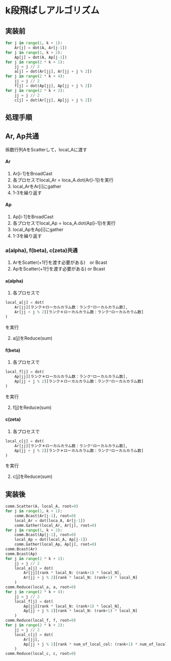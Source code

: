 # k段飛ばしアルゴリズム

## 実装前

```py {.line-numbers}
for j in range(1, k + 1):
    Ar[j] = dot(A, Ar[j-1])
for j in range(1, k + 2):
    Ap[j] = dot(A, Ap[j-1])
for j in range(2 * k + 1):
    jj = j // 2
    a[j] = dot(Ar[jj], Ar[jj + j % 2])
for j in range(2 * k + 4):
    jj = j // 2
    f[j] = dot(Ap[jj], Ap[jj + j % 2])
for j in range(2 * k + 2):
    jj = j // 2
    c[j] = dot(Ar[jj], Ap[jj + j % 2])
```

## 処理手順

## Ar, Ap共通

係数行列AをScatterして，local_Aに渡す

#### Ar

1. Ar[i-1]をBroadCast
2. 各プロセスでlocal_Ar = loca_A.dot(Ar[i-1])を実行
3. local_ArをAr[i]にgather
4. 1-3を繰り返す

#### Ap

1. Ap[i-1]をBroadCast
2. 各プロセスでlocal_Ap = loca_A.dot(Ap[i-1])を実行
3. local_ApをAp[i]にgather
4. 1-3を繰り返す

### a(alpha), f(beta), c(zeta)共通

1. ArをScatter(+1行を渡す必要がある)　or Bcast
2. ApをScatter(+1行を渡す必要がある) or Bcast

#### a(alpha)

1. 各プロセスで

```py
local_a[j] = dot(
    Ar[jj][ランク＊ローカルカラム数：ランク*ローカルカラム数], 
    Ar[jj + j % 2][ランク＊ローカルカラム数：ランク*ローカルカラム数]
)
```

を実行

2. a[j]をReduce(sum)

#### f(beta)

1. 各プロセスで

```py
local_f[j] = dot(
    Ap[jj][ランク＊ローカルカラム数：ランク*ローカルカラム数], 
    Ap[jj + j % 2][ランク＊ローカルカラム数：ランク*ローカルカラム数]
)
```

を実行

2. f[j]をReduce(sum)

#### c(zeta)

1. 各プロセスで

```py
local_c[j] = dot(
    Ar[jj][ランク＊ローカルカラム数：ランク*ローカルカラム数], 
    Ap[jj + j % 2][ランク＊ローカルカラム数：ランク*ローカルカラム数]
)
```

を実行

2. c[j]をReduce(sum)

## 実装後

```py
comm.Scatter(A, local_A, root=0)
for j in range(1, k + 1):
    comm.Bcast(Ar[j-1], root=0)
    local_Ar = dot(loca_A, Ar[j-1])
    comm.Gather(local_Ar, Ar[j], root=0)
for j in range(1, k + 2):
    comm.Bcast(Ap[j-1], root=0)
    local_Ap = dot(local_A, Ap[j-1])
    comm.Gather(local_Ap, Ap[j], root=0)
comm.Bcast(Ar)
comm.Bcast(Ap)
for j in range(2 * k + 1):
    jj = j // 2
    local_a[j] = dot(
        Ar[jj][rank * local_N: (rank+1) * local_N],
        Ar[jj + j % 2][rank * local_N: (rank+1) * local_N]
    )
comm.Reduce(local_a, a, root=0)
for j in range(2 * k + 4):
    jj = j // 2
    local_f[j] = dot(
        Ap[jj][rank * local_N: (rank+1) * local_N],
        Ap[jj + j % 2][rank * local_N: (rank+1) * local_N]
    )
comm.Reduce(local_f, f, root=0)
for j in range(2 * k + 2):
    jj = j // 2
    local_c[j] = dot(
        Ar[jj],
        Ap[jj + j % 2][rank * num_of_local_col: (rank+1) * num_of_local_col]
    )
comm.Reduce(local_c, c, root=0)
```
